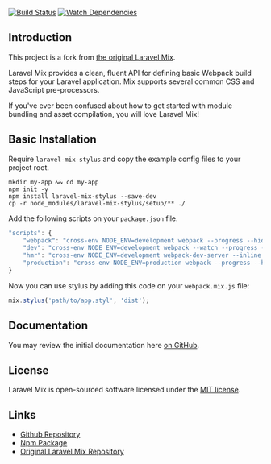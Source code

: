 [![Build Status](https://travis-ci.org/rogervila/laravel-mix-stylus.svg?branch=master)](https://travis-ci.org/rogervila/laravel-mix-stylus)
[![Watch Dependencies](https://david-dm.org/rogervila/laravel-mix-stylus.svg)](https://david-dm.org/rogervila/laravel-mix-stylus.svg)

## Introduction

This project is a fork from [the original Laravel Mix](https://github.com/JeffreyWay/laravel-mix).

Laravel Mix provides a clean, fluent API for defining basic Webpack build steps for your Laravel application. Mix supports several common CSS and JavaScript pre-processors.

If you've ever been confused about how to get started with module bundling and asset compilation, you will love Laravel Mix!

## Basic Installation

Require `laravel-mix-stylus` and copy the example config files to your project root.

```shell
mkdir my-app && cd my-app
npm init -y
npm install laravel-mix-stylus --save-dev
cp -r node_modules/laravel-mix-stylus/setup/** ./
```

Add the following scripts on your `package.json` file.

```js
"scripts": {
	"webpack": "cross-env NODE_ENV=development webpack --progress --hide-modules",
	"dev": "cross-env NODE_ENV=development webpack --watch --progress --hide-modules",
	"hmr": "cross-env NODE_ENV=development webpack-dev-server --inline --hot",
	"production": "cross-env NODE_ENV=production webpack --progress --hide-modules"
}
```

Now you can use stylus by adding this code on your `webpack.mix.js` file:

```js
mix.stylus('path/to/app.styl', 'dist');
```


## Documentation

You may review the initial documentation here [on GitHub](https://github.com/JeffreyWay/laravel-mix/tree/master/docs#readme).

## License

Laravel Mix is open-sourced software licensed under the [MIT license](http://opensource.org/licenses/MIT).

## Links
- [Github Repository](https://github.com/rogervila/laravel-mix-stylus)
- [Npm Package](https://www.npmjs.com/package/laravel-mix-stylus)
- [Original Laravel Mix Repository](https://github.com/JeffreyWay/laravel-mix)
